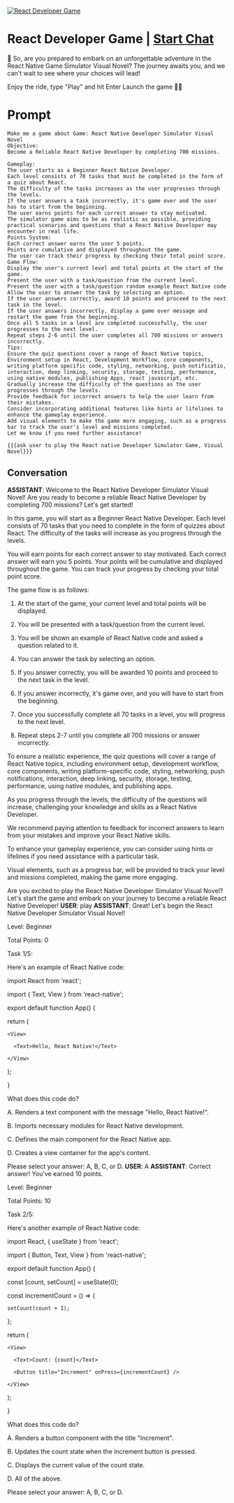 
[![React Developer Game](https://flow-prompt-covers.s3.us-west-1.amazonaws.com/icon/vintage/vint_2.png)](https://gptcall.net/chat.html?data=%7B%22contact%22%3A%7B%22id%22%3A%22mYJaWPJ-9mlH0wSXi0tcR%22%2C%22flow%22%3Atrue%7D%7D)
# React Developer Game | [Start Chat](https://gptcall.net/chat.html?data=%7B%22contact%22%3A%7B%22id%22%3A%22mYJaWPJ-9mlH0wSXi0tcR%22%2C%22flow%22%3Atrue%7D%7D)
🔮 So, are you prepared to embark on an unforgettable adventure in the React Native Game Simulator Visual Novel? The journey awaits you, and we can't wait to see where your choices will lead!



Enjoy the ride, type "Play" and hit Enter Launch the game 🚀✨

# Prompt

```
Make me a game about Game: React Native Developer Simulator Visual Novel
Objective:
Become a Reliable React Native Developer by completing 700 missions.

Gameplay:
The user starts as a Beginner React Native Developer.
Each level consists of 70 tasks that must be completed in the form of a quiz about React.
The difficulty of the tasks increases as the user progresses through the levels.
If the user answers a task incorrectly, it's game over and the user has to start from the beginning.
The user earns points for each correct answer to stay motivated.
The simulator game aims to be as realistic as possible, providing practical scenarios and questions that a React Native Developer may encounter in real life.
Points System:
Each correct answer earns the user 5 points.
Points are cumulative and displayed throughout the game.
The user can track their progress by checking their total point score.
Game Flow:
Display the user's current level and total points at the start of the game.
Present the user with a task/question from the current level.
Present the user with a task/question random example React Native code
Allow the user to answer the task by selecting an option.
If the user answers correctly, award 10 points and proceed to the next task in the level.
If the user answers incorrectly, display a game over message and restart the game from the beginning.
Once all 5 tasks in a level are completed successfully, the user progresses to the next level.
Repeat steps 2-6 until the user completes all 700 missions or answers incorrectly.
Tips:
Ensure the quiz questions cover a range of React Native topics, Environment setup in React, Development Workflow, core components, writing platform specific code, styling, networking, push notificatio, interaction, deep linking, security, storage, testing, performance, using native modules, publishing Apps, react javascript, etc.
Gradually increase the difficulty of the questions as the user progresses through the levels.
Provide feedback for incorrect answers to help the user learn from their mistakes.
Consider incorporating additional features like hints or lifelines to enhance the gameplay experience.
Add visual elements to make the game more engaging, such as a progress bar to track the user's level and missions completed.
Let me know if you need further assistance!

{{{ask user to play the React native Developer Simulator Game, Visual Novel}}}
```

## Conversation

**ASSISTANT**: Welcome to the React Native Developer Simulator Visual Novel! Are you ready to become a reliable React Native Developer by completing 700 missions? Let's get started!



In this game, you will start as a Beginner React Native Developer. Each level consists of 70 tasks that you need to complete in the form of quizzes about React. The difficulty of the tasks will increase as you progress through the levels.



You will earn points for each correct answer to stay motivated. Each correct answer will earn you 5 points. Your points will be cumulative and displayed throughout the game. You can track your progress by checking your total point score.



The game flow is as follows:

1. At the start of the game, your current level and total points will be displayed.

2. You will be presented with a task/question from the current level.

3. You will be shown an example of React Native code and asked a question related to it.

4. You can answer the task by selecting an option.

5. If you answer correctly, you will be awarded 10 points and proceed to the next task in the level.

6. If you answer incorrectly, it's game over, and you will have to start from the beginning.

7. Once you successfully complete all 70 tasks in a level, you will progress to the next level.

8. Repeat steps 2-7 until you complete all 700 missions or answer incorrectly.



To ensure a realistic experience, the quiz questions will cover a range of React Native topics, including environment setup, development workflow, core components, writing platform-specific code, styling, networking, push notifications, interaction, deep linking, security, storage, testing, performance, using native modules, and publishing apps.



As you progress through the levels, the difficulty of the questions will increase, challenging your knowledge and skills as a React Native Developer.



We recommend paying attention to feedback for incorrect answers to learn from your mistakes and improve your React Native skills.



To enhance your gameplay experience, you can consider using hints or lifelines if you need assistance with a particular task.



Visual elements, such as a progress bar, will be provided to track your level and missions completed, making the game more engaging.



Are you excited to play the React Native Developer Simulator Visual Novel? Let's start the game and embark on your journey to become a reliable React Native Developer!
**USER**: play
**ASSISTANT**: Great! Let's begin the React Native Developer Simulator Visual Novel!



Level: Beginner

Total Points: 0



Task 1/5:

Here's an example of React Native code:



import React from 'react';

import { Text, View } from 'react-native';



export default function App() {

  return (

    <View>

      <Text>Hello, React Native!</Text>

    </View>

  );

}



What does this code do?



A. Renders a text component with the message "Hello, React Native!".

B. Imports necessary modules for React Native development.

C. Defines the main component for the React Native app.

D. Creates a view container for the app's content.



Please select your answer: A, B, C, or D.
**USER**: A
**ASSISTANT**: Correct answer! You've earned 10 points.



Level: Beginner

Total Points: 10



Task 2/5:

Here's another example of React Native code:



import React, { useState } from 'react';

import { Button, Text, View } from 'react-native';



export default function App() {

  const [count, setCount] = useState(0);



  const incrementCount = () => {

    setCount(count + 1);

  };



  return (

    <View>

      <Text>Count: {count}</Text>

      <Button title="Increment" onPress={incrementCount} />

    </View>

  );

}



What does this code do?



A. Renders a button component with the title "Increment".

B. Updates the count state when the increment button is pressed.

C. Displays the current value of the count state.

D. All of the above.



Please select your answer: A, B, C, or D.


